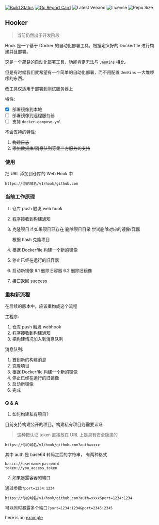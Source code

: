 [![Build Status](https://github.com/axetroy/hooker/workflows/ci/badge.svg)](https://github.com/axetroy/hooker/actions)
[![Go Report Card](https://goreportcard.com/badge/github.com/axetroy/hooker)](https://goreportcard.com/report/github.com/axetroy/hooker)
![Latest Version](https://img.shields.io/github/v/release/axetroy/hooker.svg)
![License](https://img.shields.io/github/license/axetroy/hooker.svg)
![Repo Size](https://img.shields.io/github/repo-size/axetroy/hooker.svg)

## Hooker

> 当前仍然出于开发阶段

Hook 是一个基于 Docker 的自动化部署工具，根据定义好的 Dockerfile 进行构建并且部署。

这是一个简易的自动化部署工具，功能肯定无法与 `JenKins` 相比。

但是有时候我们就希望有一个简单的自动化部署，而不用配置 `JenKins` 一大堆啰嗦的东西。

改工具仅适用于部署到测试服务器上

特性:

- [x] 部署镜像到本地
- [ ] 部署镜像到远程服务器
- [ ] 支持 `docker-compose.yml`

不会支持的特性:

1. ~~构建日志~~
2. ~~添加数据库/消息队列等第三方服务的支持~~

### 使用

把 URL 添加到仓库的 Web Hook 中

```
https://你的域名/v1/hook/github.com
```

### 当前工作原理

1. 仓库 push 触发 web hook
2. 程序接收到构建通知
3. 克隆项目
    if 如果项目已存在
        删除项目目录
        尝试删除对应的镜像/容器

    根据 hash 克隆项目
4. 根据 Dockerfile 构建一个新的镜像
5. 停止已经在运行的旧容器
6. 启动新镜像
    6.1 删除旧容器
    6.2 删除旧镜像
7. 接口返回 success

### 重构新流程

在后续的版本中，应该重构成这个流程

主程序:
1. 仓库 push 触发 webhook
2. 程序接收到构建通知
3. 把构建情况加入到消息队列

消息队列:
1. 首到新的构建消息
2. 克隆项目
3. 根据 Dockerfile 构建一个新的镜像
4. 停止已经在运行的旧镜像
5. 启动新镜像
6. 完成

### Q & A

1. 如何构建私有项目?

目前支持构建公开的项目，构建私有项目则需要认证

> 这种把认证 token 直接放在 URL 上是具有安全隐患的

```
https://你的域名/v1/hook/github.com?auth=xxxx
```

其中 auth 是 base64 转码之后的字符串， 有两种格式

```
basic://username:password
token://you_access_token
```

2. 如果暴露容器的端口

通过参数`?port=1234:1234`

```
https://你的域名/v1/hook/github.com?auth=xxxx&port=1234:1234
```

可以同时暴露多个端口`?port=1234:1234&port=2345:2345`

here is an [example](https://github.com/axetroy/hooker-example)